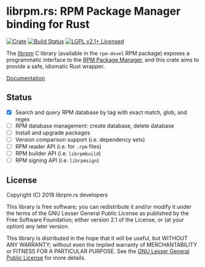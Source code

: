 # librpm.rs: RPM Package Manager binding for Rust

[![Crate][crate-image]][crate-link]
[![Build Status][build-image]][build-link]
[![LGPL v2.1+ Licensed][license-image]][license-link]

[crate-image]: https://img.shields.io/crates/v/librpm.svg
[crate-link]: https://crates.io/crates/librpm
[build-image]: https://circleci.com/gh/tarcieri/librpm-rs.svg?style=shield
[build-link]: https://circleci.com/gh/tarcieri/librpm-rs
[license-image]: https://img.shields.io/badge/license-LGPLv2.1+-blue.svg
[license-link]: https://github.com/tarcieri/librpm-rs/blob/master/LICENSE

The [librpm] C library (available in the `rpm-devel` RPM package) exposes a
programmatic interface to the [RPM Package Manager], and this crate aims to
provide a safe, idiomatic Rust wrapper.

[Documentation](https://librpm.rs/librpm/)

[librpm]: http://ftp.rpm.org/api/4.14.0/
[RPM Package Manager]: http://rpm.org/

## Status

- [X] Search and query RPM database by tag with exact match, glob, and regex
- [ ] RPM database management: create database, delete database
- [ ] Install and upgrade packages
- [ ] Version comparison support (i.e. dependency sets)
- [ ] RPM reader API (i.e. for `.rpm` files)
- [ ] RPM builder API (i.e. `librpmbuild`)
- [ ] RPM signing API (i.e. `librpmsign`)

## License

Copyright (C) 2018 librpm.rs developers

This library is free software; you can redistribute it and/or modify it under
the terms of the GNU Lesser General Public License as published by the Free
Software Foundation; either version 2.1 of the License, or (at your option) any
later version.

This library is distributed in the hope that it will be useful, but WITHOUT ANY
WARRANTY; without even the implied warranty of MERCHANTABILITY or FITNESS FOR A
PARTICULAR PURPOSE. See the [GNU Lesser General Public License] for more details.

[GNU Lesser General Public License]: https://github.com/tarcieri/librpm-rs/blob/master/COPYING
